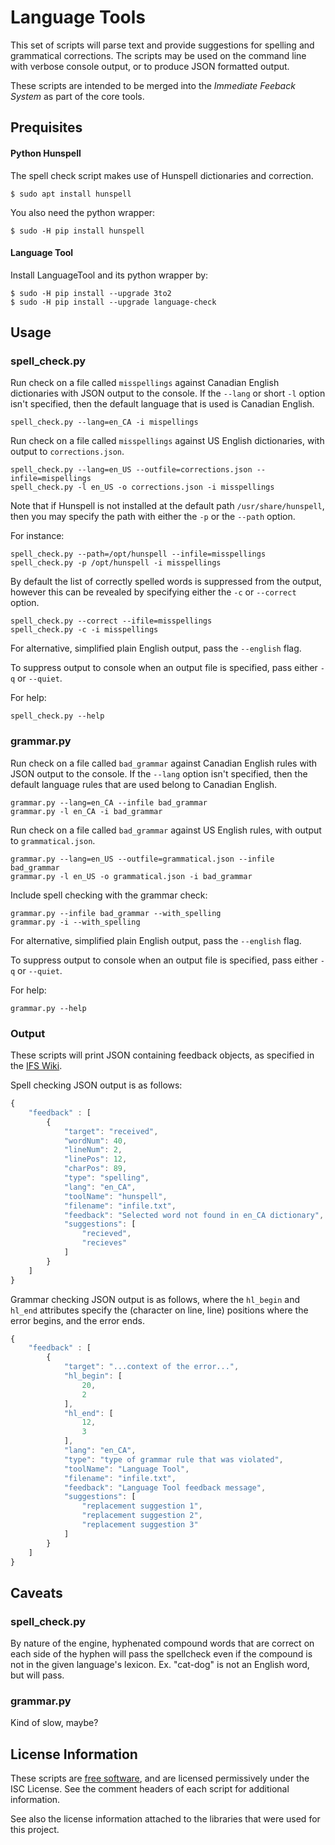 # Language Tools

This set of scripts will parse text and provide suggestions for spelling
and grammatical corrections. The scripts may be used on the command line with
verbose console output, or to produce JSON formatted output.

These scripts are intended to be merged into the _Immediate Feeback System_ as
part of the core tools.

## Prequisites

#### Python Hunspell
The spell check script makes use of Hunspell dictionaries and correction.
```
$ sudo apt install hunspell
```

You also need the python wrapper:
```
$ sudo -H pip install hunspell
```

#### Language Tool
Install LanguageTool and its python wrapper by:
```
$ sudo -H pip install --upgrade 3to2
$ sudo -H pip install --upgrade language-check
```

## Usage

### spell\_check.py

Run check on a file called `misspellings` against Canadian English dictionaries
with JSON output to the console. If the `--lang` or short `-l` option isn't
specified, then the default language that is used is Canadian English.
```
spell_check.py --lang=en_CA -i mispellings
```

Run check on a file called `misspellings` against US English dictionaries, with
output to `corrections.json`.
```
spell_check.py --lang=en_US --outfile=corrections.json --infile=mispellings
spell_check.py -l en_US -o corrections.json -i misspellings
```

Note that if Hunspell is not installed at the default path
`/usr/share/hunspell`, then you may specify the path with either the `-p` or
the  `--path` option.

For instance:
```
spell_check.py --path=/opt/hunspell --infile=misspellings
spell_check.py -p /opt/hunspell -i misspellings
```

By default the list of correctly spelled words is suppressed from the output,
however this can be revealed by specifying either the `-c` or `--correct`
option.
```
spell_check.py --correct --ifile=misspellings
spell_check.py -c -i misspellings
```

For alternative, simplified plain English output, pass the `--english` flag.

To suppress output to console when an output file is specified, pass either
`-q` or `--quiet`.

For help:
```
spell_check.py --help
```

### grammar.py

Run check on a file called `bad_grammar` against Canadian English rules with
JSON output to the console. If the `--lang` option isn't specified, then the
default language rules that are used belong to Canadian English.
```
grammar.py --lang=en_CA --infile bad_grammar
grammar.py -l en_CA -i bad_grammar
```

Run check on a file called `bad_grammar` against US English rules, with output
to `grammatical.json`.
```
grammar.py --lang=en_US --outfile=grammatical.json --infile bad_grammar
grammar.py -l en_US -o grammatical.json -i bad_grammar
```

Include spell checking with the grammar check:
```
grammar.py --infile bad_grammar --with_spelling
grammar.py -i --with_spelling
```

For alternative, simplified plain English output, pass the `--english` flag.

To suppress output to console when an output file is specified, pass either
`-q` or `--quiet`.

For help:
```
grammar.py --help
```

### Output
These scripts will print JSON containing feedback objects, as specified in the
[IFS Wiki](https://github.com/ian-james/IFS/wiki).

Spell checking JSON output is as follows:

```javascript
{
    "feedback" : [
        {
            "target": "received",
            "wordNum": 40,
            "lineNum": 2,
            "linePos": 12,
            "charPos": 89,
            "type": "spelling",
            "lang": "en_CA",
            "toolName": "hunspell",
            "filename": "infile.txt",
            "feedback": "Selected word not found in en_CA dictionary",
            "suggestions": [
                "recieved",
                "recieves"
            ]
        }
    ]
}

```

Grammar checking JSON output is as follows, where the `hl_begin` and `hl_end`
attributes specify the (character on line, line) positions where the error
begins, and the error ends.

```javascript
{
    "feedback" : [
        {
            "target": "...context of the error...",
            "hl_begin": [
                20,
                2
            ],
            "hl_end": [
                12,
                3
            ],
            "lang": "en_CA",
            "type": "type of grammar rule that was violated",
            "toolName": "Language Tool",
            "filename": "infile.txt",
            "feedback": "Language Tool feedback message",
            "suggestions": [
                "replacement suggestion 1",
                "replacement suggestion 2",
                "replacement suggestion 3"
            ]
        }
    ]
}

```

## Caveats

### spell\_check.py

By nature of the engine, hyphenated compound words that are correct on each
side of the hyphen will pass the spellcheck even if the compound is not in the
given language's lexicon. Ex. "cat-dog" is not an English word, but will pass.

### grammar.py

Kind of slow, maybe?

## License Information

These scripts are
[free software](https://www.gnu.org/philosophy/free-sw.en.html), and are
licensed permissively under the ISC License. See the comment headers of each
script for additional information.

See also the license information attached to the libraries that were used for
this project.
